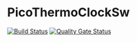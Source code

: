 # PicoThermoClockSw

[![Build Status](https://travis-ci.com/a-d-v-e-n-t-u-r-o-u-s/PicoThermoClockSw.svg?branch=main)](https://travis-ci.com/a-d-v-e-n-t-u-r-o-u-s/PicoThermoClockSw)
[![Quality Gate Status](https://sonarcloud.io/api/project_badges/measure?project=a-d-v-e-n-t-u-r-o-u-s_PicoThermoClockSw&metric=alert_status)](https://sonarcloud.io/dashboard?id=a-d-v-e-n-t-u-r-o-u-s_PicoThermoClockSw)
